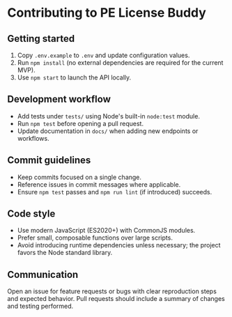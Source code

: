# Contributing to PE License Buddy

## Getting started
1. Copy `.env.example` to `.env` and update configuration values.
2. Run `npm install` (no external dependencies are required for the current MVP).
3. Use `npm start` to launch the API locally.

## Development workflow
- Add tests under `tests/` using Node's built-in `node:test` module.
- Run `npm test` before opening a pull request.
- Update documentation in `docs/` when adding new endpoints or workflows.

## Commit guidelines
- Keep commits focused on a single change.
- Reference issues in commit messages where applicable.
- Ensure `npm test` passes and `npm run lint` (if introduced) succeeds.

## Code style
- Use modern JavaScript (ES2020+) with CommonJS modules.
- Prefer small, composable functions over large scripts.
- Avoid introducing runtime dependencies unless necessary; the project favors the Node standard library.

## Communication
Open an issue for feature requests or bugs with clear reproduction steps and expected behavior. Pull requests should include a summary of changes and testing performed.
